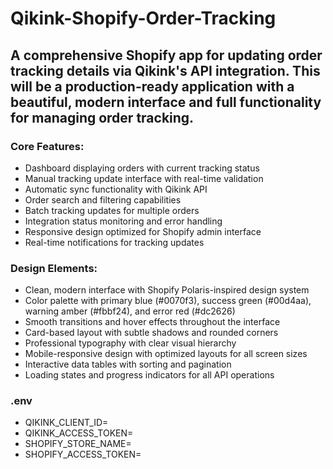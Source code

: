 # Qikink-Shopify-Order-Tracking

## A comprehensive Shopify app for updating order tracking details via Qikink's API integration. This will be a production-ready application with a beautiful, modern interface and full functionality for managing order tracking.

### Core Features:

-  Dashboard displaying orders with current tracking status
-  Manual tracking update interface with real-time validation
-  Automatic sync functionality with Qikink API
-  Order search and filtering capabilities
-  Batch tracking updates for multiple orders
-  Integration status monitoring and error handling
-  Responsive design optimized for Shopify admin interface
-  Real-time notifications for tracking updates

### Design Elements:

-  Clean, modern interface with Shopify Polaris-inspired design system
-  Color palette with primary blue (#0070f3), success green (#00d4aa), warning amber (#fbbf24), and error red (#dc2626)
-  Smooth transitions and hover effects throughout the interface
-  Card-based layout with subtle shadows and rounded corners
-  Professional typography with clear visual hierarchy
-  Mobile-responsive design with optimized layouts for all screen sizes
-  Interactive data tables with sorting and pagination
-  Loading states and progress indicators for all API operations

### .env
-  QIKINK_CLIENT_ID=
-  QIKINK_ACCESS_TOKEN=
-  SHOPIFY_STORE_NAME=
-  SHOPIFY_ACCESS_TOKEN=
